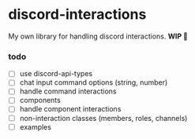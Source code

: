# discord-interactions

My own library for handling discord interactions. **WIP 🚧**

### todo

- [ ] use discord-api-types
- [ ] chat input command options (string, number)
- [ ] handle command interactions
- [ ] components
- [ ] handle component interactions
- [ ] non-interaction classes (members, roles, channels)
- [ ] examples
